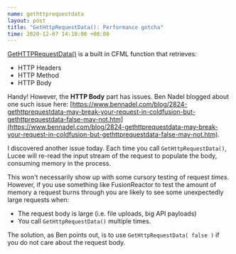 ```yaml
--- 
name: gethttprequestdata
layout: post
title: "GetHttpRequestData(): Performance gotcha"
time: 2020-12-07 14:10:00 +00:00
---
```


[GetHTTPRequestData()](https://docs.lucee.org/reference/functions/gethttprequestdata.html) is a built in CFML function that retrieves:

* HTTP Headers
* HTTP Method
* HTTP Body

Handy! However, the **HTTP Body** part has issues. Ben Nadel blogged about one such issue here: [https://www.bennadel.com/blog/2824-gethttprequestdata-may-break-your-request-in-coldfusion-but-gethttprequestdata-false-may-not.htm](https://www.bennadel.com/blog/2824-gethttprequestdata-may-break-your-request-in-coldfusion-but-gethttprequestdata-false-may-not.htm).

I discovered another issue today. Each time you call `GetHttpRequestData()`, Lucee will re-read the input stream of the request to populate the body, consuming memory in the process.

This won't necessarily show up with some cursory testing of request _times_. However, if you use something like FusionReactor to test the amount of memory a request burns through you are likely to see some unexpectedly large requests when:

* The request body is large (i.e. file uploads, big API payloads)
* You call `GetHttpRequestData()` multiple times.

The solution, as Ben points out, is to use `GetHttpRequestData( false )` if you do not care about the request body.